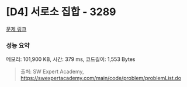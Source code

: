 # [D4] 서로소 집합 - 3289 

[문제 링크](https://swexpertacademy.com/main/code/problem/problemDetail.do?contestProbId=AWBJKA6qr2oDFAWr) 

### 성능 요약

메모리: 101,900 KB, 시간: 379 ms, 코드길이: 1,553 Bytes



> 출처: SW Expert Academy, https://swexpertacademy.com/main/code/problem/problemList.do